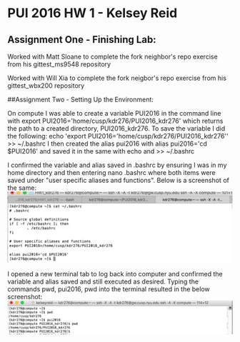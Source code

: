 # PUI 2016 HW 1 - Kelsey Reid

## Assignment One - Finishing Lab:

Worked with Matt Sloane to complete the fork neighbor's repo exercise from his gittest_ms9548 repository

Worked with Will Xia to complete the fork neigbor's repo exercise from his gittest_wbx200 repository


##Assignment Two - Setting Up the Environment:

On compute I was able to create a variable PUI2016 in the command line with export PUI2016='home/cusp/kdr276/PUI2016_kdr276' which returns the path to a created directory, PUI2016_kdr276. To save the variable I did the following: echo 'export PUI2016='home/cusp/kdr276/PUI2016_kdr276'' >> ~/.bashrc 
I then created the alias pui2016 with alias pui2016='cd $PUI2016' and saved it in the same with echo and >> ~/.bashrc

I confirmed the variable and alias saved in .bashrc by ensuring I was in my home directory and then entering nano .bashrc where both items were saved under "user specific aliases and functions". Below is a screenshot of the same:
![Screenshot 1 Assignment 2: .bashrc](HW1_screenshot1.png)

I opened a new terminal tab to log back into computer and confirmed the variable and alias saved and still executed as desired. Typing the commands pwd, pui2016, pwd into the terminal resulted in the below screenshot:
![Screenshot 2 Assignment 2: commands](HW1_screenshot2.png)
